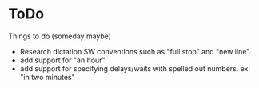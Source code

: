 # ToDo

Things to do (someday maybe)

- Research dictation SW conventions such as "full stop" and "new line".
- add support for "an hour"
- add support for specifying delays/waits with spelled out numbers. ex: "in two minutes"
